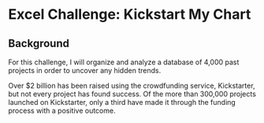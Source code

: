 # Excel Challenge: Kickstart My Chart

## Background

For this challenge, I will organize and analyze a database of 4,000 past projects in order to uncover any hidden trends.

Over $2 billion has been raised using the crowdfunding service, Kickstarter, but not every project has found success. Of the more than 300,000 projects launched on Kickstarter, only a third have made it through the funding process with a positive outcome.